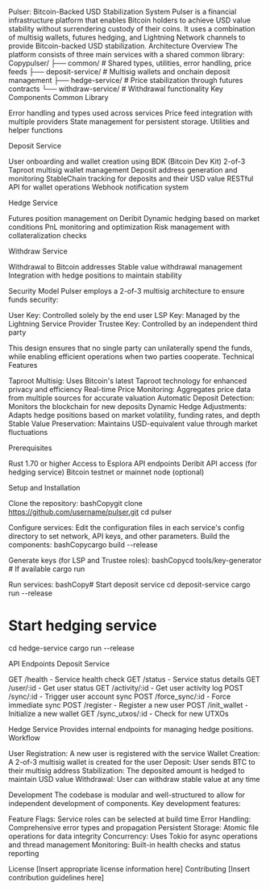 Pulser: Bitcoin-Backed USD Stabilization System
Pulser is a financial infrastructure platform that enables Bitcoin holders to achieve USD value stability without surrendering custody of their coins. It uses a combination of multisig wallets, futures hedging, and Lightning Network channels to provide Bitcoin-backed USD stabilization.
Architecture Overview
The platform consists of three main services with a shared common library:
Copypulser/
├── common/                # Shared types, utilities, error handling, price feeds
├── deposit-service/       # Multisig wallets and onchain deposit management
├── hedge-service/         # Price stabilization through futures contracts
└── withdraw-service/      # Withdrawal functionality
Key Components
Common Library

Error handling and types used across services
Price feed integration with multiple providers
State management for persistent storage.
Utilities and helper functions

Deposit Service

User onboarding and wallet creation using BDK (Bitcoin Dev Kit)
2-of-3 Taproot multisig wallet management
Deposit address generation and monitoring
StableChain tracking for deposits and their USD value
RESTful API for wallet operations
Webhook notification system

Hedge Service

Futures position management on Deribit
Dynamic hedging based on market conditions
PnL monitoring and optimization
Risk management with collateralization checks

Withdraw Service

Withdrawal to Bitcoin addresses
Stable value withdrawal management
Integration with hedge positions to maintain stability

Security Model
Pulser employs a 2-of-3 multisig architecture to ensure funds security:

User Key: Controlled solely by the end user
LSP Key: Managed by the Lightning Service Provider
Trustee Key: Controlled by an independent third party

This design ensures that no single party can unilaterally spend the funds, while enabling efficient operations when two parties cooperate.
Technical Features

Taproot Multisig: Uses Bitcoin's latest Taproot technology for enhanced privacy and efficiency
Real-time Price Monitoring: Aggregates price data from multiple sources for accurate valuation
Automatic Deposit Detection: Monitors the blockchain for new deposits
Dynamic Hedge Adjustments: Adapts hedge positions based on market volatility, funding rates, and depth
Stable Value Preservation: Maintains USD-equivalent value through market fluctuations

Prerequisites

Rust 1.70 or higher
Access to Esplora API endpoints
Deribit API access (for hedging service)
Bitcoin testnet or mainnet node (optional)

Setup and Installation

Clone the repository:
bashCopygit clone https://github.com/username/pulser.git
cd pulser

Configure services:
Edit the configuration files in each service's config directory to set network, API keys, and other parameters.
Build the components:
bashCopycargo build --release

Generate keys (for LSP and Trustee roles):
bashCopycd tools/key-generator # If available
cargo run

Run services:
bashCopy# Start deposit service
cd deposit-service
cargo run --release

# Start hedging service
cd hedge-service
cargo run --release


API Endpoints
Deposit Service

GET /health - Service health check
GET /status - Service status details
GET /user/:id - Get user status
GET /activity/:id - Get user activity log
POST /sync/:id - Trigger user account sync
POST /force_sync/:id - Force immediate sync
POST /register - Register a new user
POST /init_wallet - Initialize a new wallet
GET /sync_utxos/:id - Check for new UTXOs

Hedge Service
Provides internal endpoints for managing hedge positions.
Workflow

User Registration: A new user is registered with the service
Wallet Creation: A 2-of-3 multisig wallet is created for the user
Deposit: User sends BTC to their multisig address
Stabilization: The deposited amount is hedged to maintain USD value
Withdrawal: User can withdraw stable value at any time

Development
The codebase is modular and well-structured to allow for independent development of components. Key development features:

Feature Flags: Service roles can be selected at build time
Error Handling: Comprehensive error types and propagation
Persistent Storage: Atomic file operations for data integrity
Concurrency: Uses Tokio for async operations and thread management
Monitoring: Built-in health checks and status reporting

License
[Insert appropriate license information here]
Contributing
[Insert contribution guidelines here]
